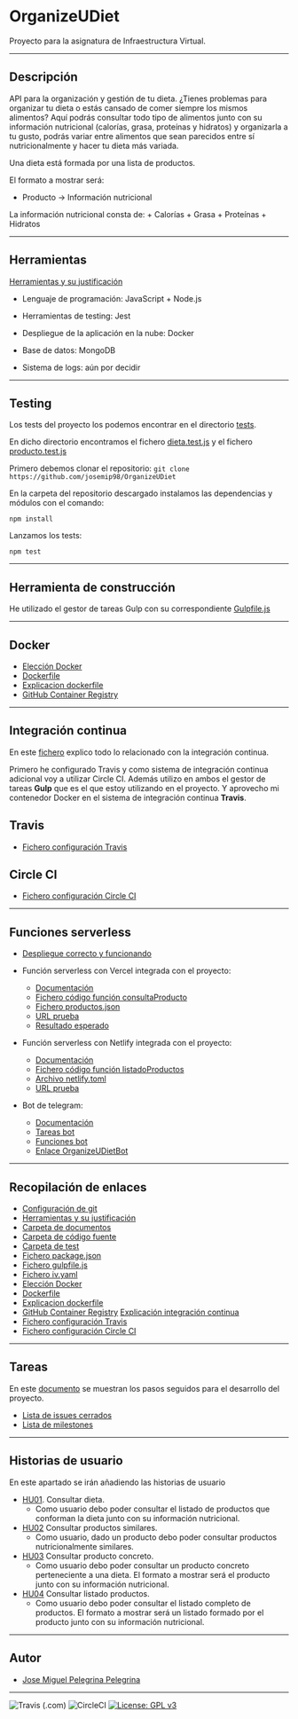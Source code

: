 # OrganizeUDiet
Proyecto para la asignatura de Infraestructura Virtual.

***

## Descripción
API para la organización y gestión de tu dieta. ¿Tienes problemas para organizar tu dieta o estás cansado de comer siempre los mismos alimentos? 
Aquí podrás consultar todo tipo de alimentos junto con su información nutricional (calorías, grasa, proteínas y hidratos) y organizarla a tu gusto, podrás variar entre alimentos que sean parecidos entre sí nutricionalmente y hacer tu dieta más variada. 

Una dieta está formada por una lista de productos.

El formato a mostrar será:

+ Producto -> Información nutricional

La información nutricional consta de: 
	+ Calorías
	+ Grasa
	+ Proteínas
	+ Hidratos	
	
***

## Herramientas
[Herramientas y su justificación](https://github.com/josemip98/OrganizeUDiet/blob/master/docs/herramientas.md)

+ Lenguaje de programación: JavaScript + Node.js

+ Herramientas de testing: Jest

+ Despliegue de la aplicación en la nube: Docker

+ Base de datos: MongoDB

+ Sistema de logs: aún por decidir

***

## Testing

Los tests del proyecto los podemos encontrar en el directorio [tests](https://github.com/josemip98/OrganizeUDiet/tree/master/tests).

En dicho directorio encontramos el fichero [dieta.test.js](https://github.com/josemip98/OrganizeUDiet/blob/master/tests/dieta.test.js) y el fichero [producto.test.js](https://github.com/josemip98/OrganizeUDiet/blob/master/tests/producto.test.js)

Primero debemos clonar el repositorio:
`git clone https://github.com/josemip98/OrganizeUDiet`

En la carpeta del repositorio descargado instalamos las dependencias y módulos con el comando:

`npm install`

Lanzamos los tests:

`npm test`

***

## Herramienta de construcción

He utilizado el gestor de tareas Gulp con su correspondiente [Gulpfile.js](https://github.com/josemip98/OrganizeUDiet/blob/master/gulpfile.js)

***

## Docker

+ [Elección Docker](https://github.com/josemip98/OrganizeUDiet/blob/master/docs/eleccionContenedor.md)
+ [Dockerfile](https://github.com/josemip98/OrganizeUDiet/blob/master/Dockerfile)
+ [Explicacion dockerfile](https://github.com/josemip98/OrganizeUDiet/blob/master/docs/dockerfile.md)
+ [GitHub Container Registry](https://github.com/josemip98/OrganizeUDiet/blob/master/docs/github-container.md)


***

## Integración continua

En este [fichero](https://github.com/josemip98/OrganizeUDiet/blob/master/docs/integracion-continua.md) explico todo lo relacionado con la integración continua.

Primero he configurado Travis y como sistema de integración continua adicional voy a utilizar Circle CI.
Además utilizo en ambos el gestor de tareas **Gulp** que es el que estoy utilizando en el proyecto. Y aprovecho mi contenedor Docker en el sistema de integración continua **Travis**.

## Travis

+ [Fichero configuración Travis](https://github.com/josemip98/OrganizeUDiet/blob/master/.travis.yml)

## Circle CI

+ [Fichero configuración Circle CI](https://github.com/josemip98/OrganizeUDiet/blob/master/.circleci/config.yml)

***

## Funciones serverless

+ [Despliegue correcto y funcionando](https://github.com/josemip98/OrganizeUDiet/blob/master/docs/serverlessVercel.md#despliegue-funciones-serverless-en-github-con-vercel)

+ Función serverless con Vercel integrada con el proyecto:
	+ [Documentación](https://github.com/josemip98/OrganizeUDiet/blob/master/docs/serverlessVercel.md#implementaci%C3%B3n-de-una-funci%C3%B3n-integrada-en-mi-proyecto)
	+ [Fichero código función consultaProducto](https://github.com/josemip98/OrganizeUDiet/blob/master/api/consultaProducto.js)
	+ [Fichero productos.json](https://github.com/josemip98/OrganizeUDiet/blob/master/api/productos.json)
	+ [URL prueba](https://organize-u-diet.vercel.app/api/consultaProducto?producto=arroz)
	+ [Resultado esperado](https://github.com/josemip98/OrganizeUDiet/blob/master/5.json)

+ Función serverless con Netlify integrada con el proyecto:
	+ [Documentación](https://github.com/josemip98/OrganizeUDiet/blob/master/docs/serverlessNetlify.md)
	+ [Fichero código función listadoProductos](https://github.com/josemip98/OrganizeUDiet/blob/master/functions/listadoProductos.js)
	+ [Archivo netlify.toml](https://github.com/josemip98/OrganizeUDiet/blob/master/netlify.toml)
	+ [URL prueba](https://laughing-ramanujan-50249a.netlify.app/.netlify/functions/listadoProductos)
+ Bot de telegram:
	+ [Documentación](https://github.com/josemip98/OrganizeUDiet/blob/master/docs/serverlessVercel.md#bot-de-telegram)
	+ [Tareas bot](https://github.com/josemip98/OrganizeUDiet/blob/master/api/index.js)
	+ [Funciones bot](https://github.com/josemip98/OrganizeUDiet/blob/master/api/bot.js)
	+ [Enlace OrganizeUDietBot](https://web.telegram.org/#/im?p=@OrganizeUDietBot)
***

## Recopilación de enlaces

+ [Configuración de git](https://github.com/josemip98/OrganizeUDiet/blob/master/docs/git_config.md)
+ [Herramientas y su justificación](https://github.com/josemip98/OrganizeUDiet/blob/master/docs/herramientas.md)
+ [Carpeta de documentos](https://github.com/josemip98/OrganizeUDiet/tree/master/docs)
+ [Carpeta de código fuente](https://github.com/josemip98/OrganizeUDiet/tree/master/src)
+ [Carpeta de test](https://github.com/josemip98/OrganizeUDiet/tree/master/tests)
+ [Fichero package.json](https://github.com/josemip98/OrganizeUDiet/blob/master/package.json)
+ [Fichero gulpfile.js](https://github.com/josemip98/OrganizeUDiet/blob/master/gulpfile.js)
+ [Fichero iv.yaml](https://github.com/josemip98/OrganizeUDiet/blob/master/iv.yaml)
+ [Elección Docker](https://github.com/josemip98/OrganizeUDiet/blob/master/docs/eleccionContenedor.md)
+ [Dockerfile](https://github.com/josemip98/OrganizeUDiet/blob/master/Dockerfile)
+ [Explicacion dockerfile](https://github.com/josemip98/OrganizeUDiet/blob/master/docs/dockerfile.md)
+ [GitHub Container Registry](https://github.com/josemip98/OrganizeUDiet/blob/master/docs/github-container.md)
[Explicación integración continua](https://github.com/josemip98/OrganizeUDiet/blob/master/docs/integracion-continua.md)
+ [Fichero configuración Travis](https://github.com/josemip98/OrganizeUDiet/blob/master/.travis.yml)
+ [Fichero configuración Circle CI](https://github.com/josemip98/OrganizeUDiet/blob/master/.circleci/config.yml)

***

## Tareas
En este [documento](https://github.com/josemip98/OrganizeUDiet/tree/master/docs/pasos.md) se muestran los pasos seguidos para el desarrollo del proyecto.

+ [Lista de issues cerrados](https://github.com/josemip98/OrganizeUDiet/issues?q=is%3Aissue+is%3Aclosed)
+ [Lista de milestones](https://github.com/josemip98/OrganizeUDiet/milestones)

***

## Historias de usuario
En este apartado se irán añadiendo las historias de usuario

+ [HU01](https://github.com/josemip98/OrganizeUDiet/issues/9). Consultar dieta.
	+ Como usuario debo poder consultar el listado de productos que conforman la dieta junto con su información nutricional.
+ [HU02](https://github.com/josemip98/OrganizeUDiet/issues/15) Consultar productos similares.
	+ Como usuario, dado un producto debo poder consultar productos nutricionalmente similares.
+ [HU03](https://github.com/josemip98/OrganizeUDiet/issues/20) Consultar producto concreto.
	+ Como usuario debo poder consultar un producto concreto perteneciente a una dieta. El formato a mostrar será el producto junto con su información nutricional.
+ [HU04](https://github.com/josemip98/OrganizeUDiet/issues/44) Consultar listado productos.
	+ Como usuario debo poder consultar el listado completo de productos. El formato a mostrar será un listado formado por el producto junto con su información nutricional.
	
***

## Autor
+ [Jose Miguel Pelegrina Pelegrina](https://github.com/josemip98)

***
![Travis (.com)](https://img.shields.io/travis/com/josemip98/OrganizeUDiet?label=Build%20Travis) ![CircleCI](https://img.shields.io/circleci/build/github/josemip98/OrganizeUDiet?label=Build%20CircleCI) [![License: GPL v3](https://img.shields.io/badge/License-GPLv3-blue.svg)](https://www.gnu.org/licenses/gpl-3.0)
